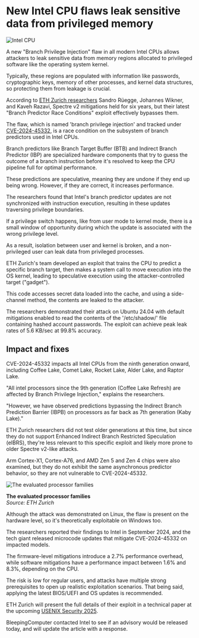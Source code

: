 # New Intel CPU flaws leak sensitive data from privileged memory

![Intel CPU](https://www.bleepstatic.com/content/hl-images/2021/01/26/Intel-CPU.jpg)

A new "Branch Privilege Injection" flaw in all modern Intel CPUs allows attackers to leak sensitive data from memory regions allocated to privileged software like the operating system kernel.

Typically, these regions are populated with information like passwords, cryptographic keys, memory of other processes, and kernel data structures, so protecting them from leakage is crucial.

According to [ETH Zurich researchers](https://comsec.ethz.ch/bprc) Sandro Rüegge, Johannes Wikner, and Kaveh Razavi, Spectre v2 mitigations held for six years, but their latest "Branch Predictor Race Conditions" exploit effectively bypasses them.

The flaw, which is named 'branch privilege injection' and tracked under [CVE-2024-45332](https://www.cve.org/CVERecord?id=CVE-2024-45332), is a race condition on the subsystem of branch predictors used in Intel CPUs.

Branch predictors like Branch Target Buffer (BTB) and Indirect Branch Predictor (IBP) are specialized hardware components that try to guess the outcome of a branch instruction before it's resolved to keep the CPU pipeline full for optimal performance.

These predictions are speculative, meaning they are undone if they end up being wrong. However, if they are correct, it increases performance.

The researchers found that Intel's branch predictor updates are not synchronized with instruction execution, resulting in these updates traversing privilege boundaries.

If a privilege switch happens, like from user mode to kernel mode, there is a small window of opportunity during which the update is associated with the wrong privilege level.

As a result, isolation between user and kernel is broken, and a non-privileged user can leak data from privileged processes.

ETH Zurich's team developed an exploit that trains the CPU to predict a specific branch target, then makes a system call to move execution into the OS kernel, leading to speculative execution using the attacker-controlled target ("gadget").

This code accesses secret data loaded into the cache, and using a side-channel method, the contents are leaked to the attacker.

The researchers demonstrated their attack on Ubuntu 24.04 with default mitigations enabled to read the contents of the '/etc/shadow/' file containing hashed account passwords. The exploit can achieve peak leak rates of 5.6 KB/sec at 99.8% accuracy.

## Impact and fixes

CVE-2024-45332 impacts all Intel CPUs from the ninth generation onward, including Coffee Lake, Comet Lake, Rocket Lake, Alder Lake, and Raptor Lake.

"All intel processors since the 9th generation (Coffee Lake Refresh) are affected by Branch Privilege Injection," explains the researchers.

"However, we have observed predictions bypassing the Indirect Branch Prediction Barrier (IBPB) on processors as far back as 7th generation (Kaby Lake)."

ETH Zurich researchers did not test older generations at this time, but since they do not support Enhanced Indirect Branch Restricted Speculation (eIBRS), they're less relevant to this specific exploit and likely more prone to older Spectre v2-like attacks.

Arm Cortex-X1, Cortex-A76, and AMD Zen 5 and Zen 4 chips were also examined, but they do not exhibit the same asynchronous predictor behavior, so they are not vulnerable to CVE-2024-45332.

![The evaluated processor families](https://www.bleepstatic.com/images/news/u/1220909/2025/May/table.jpg)

**The evaluated processor families**  
_Source: ETH Zurich_

Although the attack was demonstrated on Linux, the flaw is present on the hardware level, so it's theoretically exploitable on Windows too.

The researchers reported their findings to Intel in September 2024, and the tech giant released microcode updates that mitigate CVE-2024-45332 on impacted models.

The firmware-level mitigations introduce a 2.7% performance overhead, while software mitigations have a performance impact between 1.6% and 8.3%, depending on the CPU.

The risk is low for regular users, and attacks have multiple strong prerequisites to open up realistic exploitation scenarios. That being said, applying the latest BIOS/UEFI and OS updates is recommended.

ETH Zurich will present the full details of their exploit in a technical paper at the upcoming [USENIX Security 2025](https://www.usenix.org/conference/usenixsecurity25).

BleepingComputer contacted Intel to see if an advisory would be released today, and will update the article with a response.